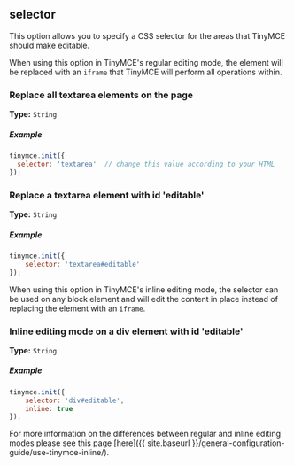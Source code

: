 ## selector

This option allows you to specify a CSS selector for the areas that TinyMCE should make editable.

When using this option in TinyMCE's regular editing mode, the element will be replaced with an `iframe` that TinyMCE will perform all operations within.

### Replace all textarea elements on the page

**Type:** `String`

##### Example

```js
tinymce.init({
  selector: 'textarea'  // change this value according to your HTML
});
```

### Replace a textarea element with id 'editable'

**Type:** `String`

##### Example

```js
tinymce.init({
    selector: 'textarea#editable'
});
```

When using this option in TinyMCE's inline editing mode, the selector can be used on any block element and will edit the content in place instead of replacing the element with an `iframe`.

### Inline editing mode on a div element with id 'editable'

**Type:** `String`

##### Example

```js
tinymce.init({
    selector: 'div#editable',
    inline: true
});
```

For more information on the differences between regular and inline editing modes please see this page [here]({{ site.baseurl }}/general-configuration-guide/use-tinymce-inline/).
